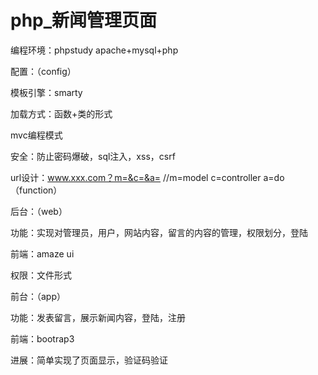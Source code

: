 # php_新闻管理页面

编程环境：phpstudy
apache+mysql+php

配置：（config）

模板引擎：smarty 

加载方式：函数+类的形式 

mvc编程模式 

安全：防止密码爆破，sql注入，xss，csrf

url设计：www.xxx.com？m=&c=&a=   //m=model c=controller a=do（function）

后台：（web）

功能：实现对管理员，用户，网站内容，留言的内容的管理，权限划分，登陆

前端：amaze ui

权限：文件形式

前台：（app）

功能：发表留言，展示新闻内容，登陆，注册

前端：bootrap3

进展：简单实现了页面显示，验证码验证
